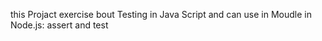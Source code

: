 this Projact exercise bout Testing in Java Script
and can use in Moudle in Node.js: assert and test

